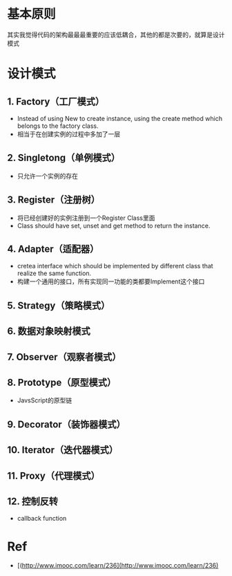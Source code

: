 # 基本原则
其实我觉得代码的架构最最最重要的应该低耦合，其他的都是次要的，就算是设计模式

# 设计模式
## 1. Factory（工厂模式）    
- Instead of using New to create instance, using the create method which belongs to the factory class.   
- 相当于在创建实例的过程中多加了一层
## 2. Singletong（单例模式）
- 只允许一个实例的存在
## 3. Register（注册树）
- 将已经创建好的实例注册到一个Register Class里面
- Class should have set, unset and get method to return the instance.
## 4. Adapter（适配器）
- cretea interface which should be implemented by different class that realize the same function.
- 构建一个通用的接口，所有实现同一功能的类都要Implement这个接口
## 5. Strategy（策略模式）
## 6. 数据对象映射模式
## 7. Observer（观察者模式）
## 8. Prototype（原型模式）
- JavsScript的原型链
## 9. Decorator（装饰器模式）
## 10. Iterator（迭代器模式）
## 11. Proxy（代理模式）
## 12. 控制反转
- callback function

# Ref
- [(http://www.imooc.com/learn/236](http://www.imooc.com/learn/236)
